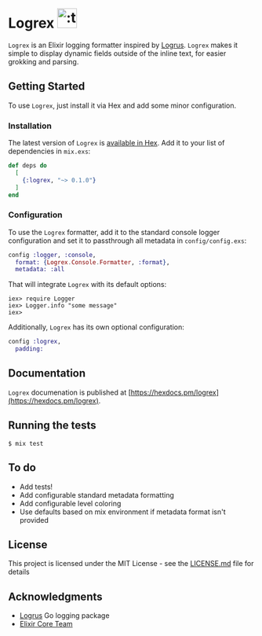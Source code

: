 # Logrex <img src="https://i.imgur.com/UEbtVhA.jpg" width="40" height="40" alt=":trex:" class="emoji" title=":trex:"/>

`Logrex` is an Elixir logging formatter inspired by [Logrus](https://github.com/sirupsen/logrus).
`Logrex` makes it simple to display dynamic fields outside of the inline text, for easier grokking and
parsing.

## Getting Started

To use `Logrex`, just install it via Hex and add some minor configuration.

### Installation

The latest version of `Logrex` is [available in Hex](https://hex.pm/docs/publish).
Add it to your list of dependencies in `mix.exs`:

```elixir
def deps do
  [
    {:logrex, "~> 0.1.0"}
  ]
end
```

### Configuration

To use the `Logrex` formatter, add it to the standard console logger configuration
and set it to passthrough all metadata in `config/config.exs`:

```elixir
config :logger, :console,
  format: {Logrex.Console.Formatter, :format},
  metadata: :all
```

That will integrate `Logrex` with its default options:

```
iex> require Logger
iex> Logger.info "some message"
iex>
```

Additionally, `Logrex` has its own optional configuration:

```elixir
config :logrex,
  padding:
```

## Documentation

`Logrex` documenation is published at [https://hexdocs.pm/logrex](https://hexdocs.pm/logrex).

## Running the tests

```shell
$ mix test
```

## To do

* Add tests!
* Add configurable standard metadata formatting
* Add configurable level coloring
* Use defaults based on mix environment if metadata format isn't provided

## License

This project is licensed under the MIT License - see the [LICENSE.md](LICENSE.md) file for details

## Acknowledgments

* [Logrus](https://github.com/sirupsen/logrus) Go logging package
* [Elixir Core Team](https://elixirforum.com/groups/Elixir-Core-Team)
